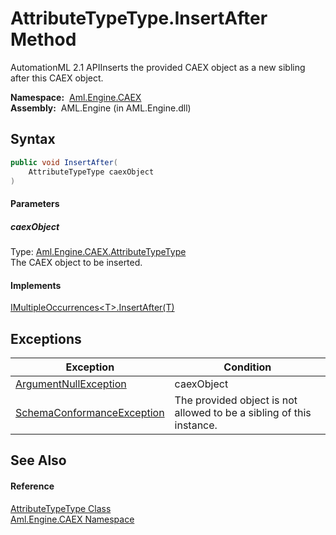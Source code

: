 AttributeTypeType.InsertAfter Method
====================================
AutomationML 2.1 APIInserts the provided CAEX object as a new sibling after this CAEX object.

  **Namespace:**  [Aml.Engine.CAEX][1]  
  **Assembly:**  AML.Engine (in AML.Engine.dll)

Syntax
------

```csharp
public void InsertAfter(
	AttributeTypeType caexObject
)
```

#### Parameters

##### *caexObject*
Type: [Aml.Engine.CAEX.AttributeTypeType][2]  
The CAEX object to be inserted.

#### Implements
[IMultipleOccurrences&lt;T>.InsertAfter(T)][3]  


Exceptions
----------

Exception                       | Condition                                                            
------------------------------- | -------------------------------------------------------------------- 
[ArgumentNullException][4]      | caexObject                                                           
[SchemaConformanceException][5] | The provided object is not allowed to be a sibling of this instance. 


See Also
--------

#### Reference
[AttributeTypeType Class][2]  
[Aml.Engine.CAEX Namespace][1]  

[1]: ../README.md
[2]: README.md
[3]: ../IMultipleOccurrences_1/InsertAfter.md
[4]: https://docs.microsoft.com/dotnet/api/system.argumentnullexception
[5]: ../SchemaConformanceException/README.md
[6]: https://www.automationml.org
[7]: ../../icons/logoShade.png